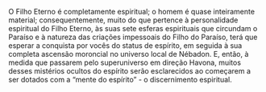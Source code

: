 ﻿O Filho Eterno é completamente espiritual; o homem é quase inteiramente material; consequentemente, muito do que pertence à personalidade espiritual do Filho Eterno, às suas sete esferas espirituais que circundam o Paraíso e à natureza das criações impessoais do Filho do Paraíso, terá que esperar a conquista por vocês do status de espírito, em seguida à sua completa ascensão moroncial no universo local de Nébadon. E, então, à medida que passarem pelo superuniverso em direção Havona, muitos desses mistérios ocultos do espírito serão esclarecidos ao começarem a ser dotados com a “mente do espírito” - o discernimento espiritual.